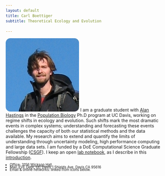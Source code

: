 ```yaml
---
layout: default
title: Carl Boettiger 
subtitle: Theoretical Ecology and Evolution 

---
```


![floatright](assets/img/carlboettiger.png)
I am a graduate student with 
[Alan Hastings](http://two.ucdavis.edu/%7Eme "Alan Hastings") in the 
[Population Biology](http://www-eve.ucdavis.edu/eve/pbg/) Ph.D program at UC
Davis, working on regime shifts in ecology and evolution. Such shifts mark the
most dramatic events in complex systems; understanding and forecasting these 
events challenges the capacity of both our statistical methods and the data 
available. My research aims to extend
and quantify the limits of understanding through uncertainty modeling, high
performance computing and large data sets. I am funded by a DoE Computational 
Science Graduate Fellowship
([CSGF](https://www.krellinst.org/csgf)).
I keep an open [lab notebook](http://www.carlboettiger.info/lab-notebook.html),
as I describe in this 
[introduction](http://www.carlboettiger.info/2012/09/28/Welcome-to-my-lab-notebook.html).


<ul class="unstyled" style="font-size:.8em;line-height=.8em">
<li style="margin:-6px"> Office: 3156 <a href="http://maps.google.com/maps?f=q&amp;source=s_q&amp;hl=en&amp;geocode=&amp;q=wickson+Hall+UC+Davis,+Davis+CA&amp;sll=37.0625,-95.677068&amp;sspn=29.025693,65.390625&amp;ie=UTF8&amp;hq=wickson+Hall&amp;hnear=University+of+California+Davis,+Davis,+Yolo,+California+95616&amp;ll=38.542082,-121.751679&amp;spn=0.003281,0.007982&amp;t=h&amp;z=17">Wickson Hall</a> 
<li style="margin:-6px"> Mail: EVE Dept, UC Davis 1 Shields Ave, Davis CA 95616 </li>
<li style="margin:-6px"> Email &amp; online networks: linked from icons below. </li>
</ul>

